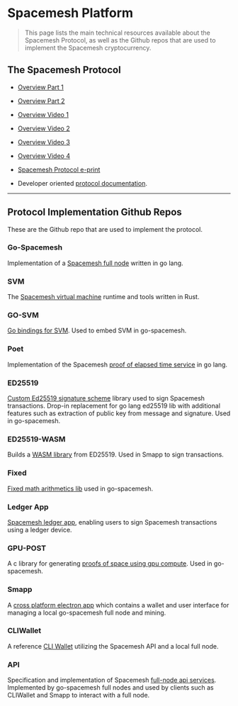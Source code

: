 # Spacemesh Platform

> This page lists the main technical resources available about the Spacemesh Protocol, as well as the Github repos that are used to implement the Spacemesh cryptocurrency.

## The Spacemesh Protocol
- [Overview Part 1](https://spacemesh.io/protocol)

- [Overview Part 2](https://spacemesh.io/spacemesh-protocol-v1-0/)

- [Overview Video 1](https://youtu.be/liNmlxrwrvI)

- [Overview Video 2](https://youtu.be/sbZZy9CYjEE)

- [Overview Video 3](https://youtu.be/BjKBYIbrScM)

- [Overview Video 4](https://youtu.be/yTjXFb-ZhOY)

- [Spacemesh Protocol e-print](https://drive.google.com/file/d/18I9GPebWqgpvusI1kMnAB9nayBbL-1qN/view)

- Developer oriented [protocol documentation](https://protocol.spacemesh.io).

---

## Protocol Implementation Github Repos

These are the Github repo that are used to implement the protocol.

### Go-Spacemesh
Implementation of a [Spacemesh full node](https://github.com/spacemeshos/go-spacemesh) written in go lang.

### SVM
The [Spacemesh virtual machine](https://github.com/spacemeshos/svm) runtime and tools written in Rust.

### GO-SVM
[Go bindings for SVM](https://github.com/spacemeshos/go-svm). Used to embed SVM in go-spacemesh.

### Poet
Implementation of the Spacemesh [proof of elapsed time service](https://github.com/spacemeshos/poet) in go lang.

### ED25519
[Custom Ed25519 signature scheme](https://github.com/spacemeshos/ed25519) library used to sign Spacemesh transactions. Drop-in replacement for go lang ed25519 lib with additional features such as extraction of public key from message and signature. Used in go-spacemesh.

### ED25519-WASM
Builds a [WASM library](https://github.com/spacemeshos/ed25519-WASM) from ED25519. Used in Smapp to sign transactions.

### Fixed
[Fixed math arithmetics lib](https://github.com/spacemeshos/fixed) used in go-spacemesh.

### Ledger App
[Spacemesh ledger app](https://github.com/spacemeshos/ledger-app), enabling users to sign Spacemesh  transactions using a ledger device.

### GPU-POST
A c library for generating [proofs of space using gpu compute](https://github.com/spacemeshos/gpu-post). Used in go-spacemesh.

### Smapp
A [cross platform electron app](https://github.com/spacemeshos/smapp) which contains a wallet and user interface for managing a local go-spacemesh full node and mining.

### CLIWallet
A reference [CLI Wallet](https://github.com/spacemeshos/CLIWallet) utilizing the Spacemesh API and a local full node.

### API
Specification and implementation of Spacemesh [full-node api services](https://github.com/spacemeshos/api). Implemented by go-spacemesh full nodes and used by clients such as CLIWallet and Smapp to interact with a full node.

